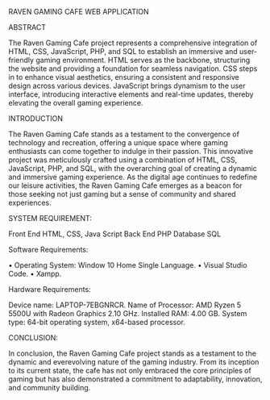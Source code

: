 RAVEN GAMING CAFE WEB APPLICATION

ABSTRACT

 The Raven Gaming Cafe project represents a comprehensive integration of HTML, CSS, JavaScript, PHP, and SQL to establish an immersive and user-friendly gaming environment. HTML serves as the backbone, structuring the website and providing a foundation for seamless navigation. CSS steps in to enhance visual aesthetics, ensuring a consistent and responsive design across various devices. JavaScript brings dynamism to the user interface, introducing interactive elements and real-time updates, thereby elevating the overall gaming experience. 

INTRODUCTION

The Raven Gaming Cafe stands as a testament to the convergence of technology and
recreation, offering a unique space where gaming enthusiasts can come together to indulge in
their passion. This innovative project was meticulously crafted using a combination of
HTML, CSS, JavaScript, PHP, and SQL, with the overarching goal of creating a dynamic and
immersive gaming experience. As the digital age continues to redefine our leisure activities,
the Raven Gaming Cafe emerges as a beacon for those seeking not just gaming but a sense of
community and shared experiences. 

SYSTEM REQUIREMENT:

Front End HTML, CSS, Java Script
Back End PHP
Database SQL

Software Requirements:

• Operating System: Window 10 Home Single Language.
• Visual Studio Code.
• Xampp.

 Hardware Requirements:
 
Device name: LAPTOP-7EBGNRCR.
Name of Processor: AMD Ryzen 5 5500U with Radeon Graphics 2.10 GHz.
Installed RAM: 4.00 GB.
System type: 64-bit operating system, x64-based processor.

CONCLUSION:

In conclusion, the Raven Gaming Cafe project stands as a testament to the dynamic and everevolving nature of the gaming industry. From its inception to its current state, the cafe has not
only embraced the core principles of gaming but has also demonstrated a commitment to
adaptability, innovation, and community building.
